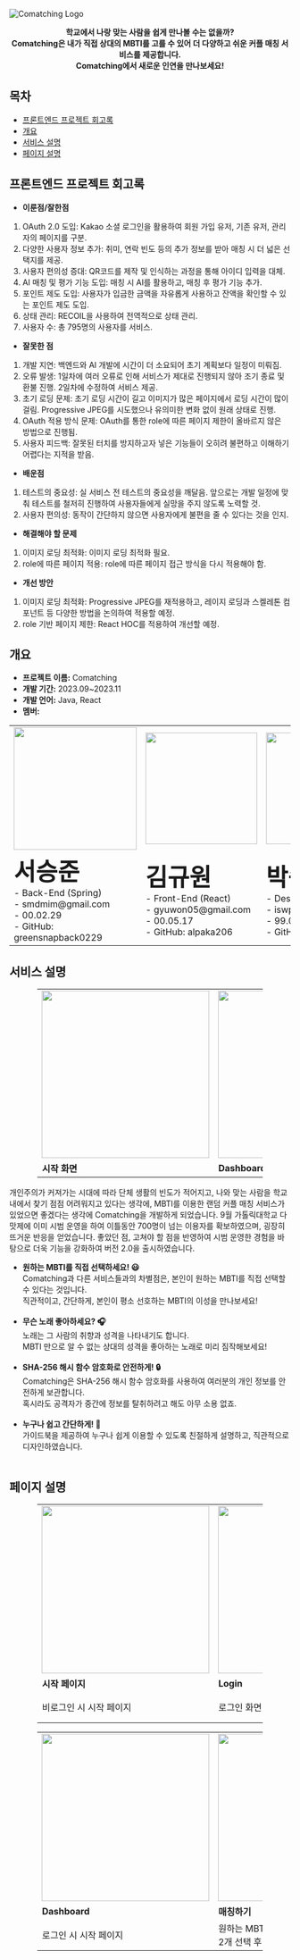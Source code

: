 ![Comatching Logo](https://i.imgur.com/8f9mrrI.png)

<p align="center">
  <strong>학교에서 나랑 맞는 사람을 쉽게 만나볼 수는 없을까?</strong><br>
  <strong>Comatching은 내가 직접 상대의 MBTI를 고를 수 있어 더 다양하고 쉬운 커플 매칭 서비스를 제공합니다.</strong><br>
  <strong>Comatching에서 새로운 인연을 만나보세요!</strong>
</p>

## 목차

- [프론트엔드 프로젝트 회고록](#프론트엔드-프로젝트-회고록)
- [개요](#개요)
- [서비스 설명](#서비스-설명)
- [페이지 설명](#페이지-설명)

## 프론트엔드 프로젝트 회고록

- **이룬점/잘한점**

1. OAuth 2.0 도입: Kakao 소셜 로그인을 활용하여 회원 가입 유저, 기존 유저, 관리자의 페이지를 구분.
2. 다양한 사용자 정보 추가: 취미, 연락 빈도 등의 추가 정보를 받아 매칭 시 더 넓은 선택지를 제공.
3. 사용자 편의성 증대: QR코드를 제작 및 인식하는 과정을 통해 아이디 입력을 대체.
4. AI 매칭 및 평가 기능 도입: 매칭 시 AI를 활용하고, 매칭 후 평가 기능 추가.
5. 포인트 제도 도입: 사용자가 입금한 금액을 자유롭게 사용하고 잔액을 확인할 수 있는 포인트 제도 도입.
6. 상태 관리: RECOIL을 사용하여 전역적으로 상태 관리.
7. 사용자 수: 총 795명의 사용자를 서비스.

- **잘못한 점**

1. 개발 지연: 백엔드와 AI 개발에 시간이 더 소요되어 초기 계획보다 일정이 미뤄짐.
2. 오류 발생: 1일차에 여러 오류로 인해 서비스가 제대로 진행되지 않아 조기 종료 및 환불 진행. 2일차에 수정하여 서비스 제공.
3. 초기 로딩 문제: 초기 로딩 시간이 길고 이미지가 많은 페이지에서 로딩 시간이 많이 걸림. Progressive JPEG를 시도했으나 유의미한 변화 없이 원래 상태로 진행.
4. OAuth 적용 방식 문제: OAuth를 통한 role에 따른 페이지 제한이 올바르지 않은 방법으로 진행됨.
5. 사용자 피드백: 잘못된 터치를 방지하고자 넣은 기능들이 오히려 불편하고 이해하기 어렵다는 지적을 받음.

- **배운점**

1. 테스트의 중요성: 실 서비스 전 테스트의 중요성을 깨달음. 앞으로는 개발 일정에 맞춰 테스트를 철저히 진행하여 사용자들에게 실망을 주지 않도록 노력할 것.
2. 사용자 편의성: 동작이 간단하지 않으면 사용자에게 불편을 줄 수 있다는 것을 인지.

- **해결해야 할 문제**

1. 이미지 로딩 최적화: 이미지 로딩 최적화 필요.
2. role에 따른 페이지 적용: role에 따른 페이지 접근 방식을 다시 적용해야 함.

- **개선 방안**

1. 이미지 로딩 최적화: Progressive JPEG를 재적용하고, 레이지 로딩과 스켈레톤 컴포넌트 등 다양한 방법을 논의하여 적용할 예정.
2. role 기반 페이지 제한: React HOC를 적용하여 개선할 예정.

## 개요

- **프로젝트 이름:** Comatching
- **개발 기간:** 2023.09~2023.11
- **개발 언어:** Java, React
- **멤버:**
<div align="center">
  <table>
    <colgroup>
      <col style="width: 25%;">
      <col style="width: 25%;">
      <col style="width: 25%;">
      <col style="width: 25%;">
    </colgroup>
    <tr>
      <td><img src="https://i.imgur.com/UORdypn.png" height="220" /></td>
      <td><img src="https://i.imgur.com/dqu7lFs.png" height="200" /></td>
      <td><img src="https://i.imgur.com/Iez91Tv.png" width="200" height="200" /></td>
      <td><img src="https://i.imgur.com/pYkotmQ.png" width="200" height="200" /></td>
    </tr>
    <tr>
      <td><strong><span style="font-size: 32pt;">서승준</span></strong><br> - Back-End (Spring)<br> - smdmim@gmail.com<br> - 00.02.29<br> - GitHub: greensnapback0229</td>
      <td><strong><span style="font-size: 32pt;">김규원</span></strong><br> - Front-End (React)<br> - gyuwon05@gmail.com<br> - 00.05.17<br> - GitHub: alpaka206</td>
      <td><strong><span style="font-size: 32pt;">박승원</span></strong><br> - Design (Figma/ CSS)<br> - iswpark99@gmail.com<br> - 99.04.22<br> - GitHub: winterizcoming</td>
      <td><strong><span style="font-size: 32pt;">박상준</span></strong><br> - Design (CSS)<br> - rodonight@gmail.com<br> - 00.03.05<br> - GitHub: Rodonight</td>
    </tr>
  </table>
</div>

## 서비스 설명

<div align="center">
  <table style="width: 80%;">
    <colgroup>
      <col style="width: 33.33%;">
      <col style="width: 33.33%;">
      <col style="width: 33.33%;">
    </colgroup>
    <tr>
      <td><img src="https://i.imgur.com/6YZ5U9X.png" height="300" /></td>
      <td><img src="https://i.imgur.com/DfJSD8G.png" height="300" /></td>
      <td><img src="https://i.imgur.com/Aq2e8T9.png" height="300" /></td>
    </tr>
    <tr>
      <td><strong>시작 화면</strong></td>
      <td><strong>Dashboard</strong></td>
      <td><strong>Result</strong></td>
    </tr>
  </table>
</div>

개인주의가 커져가는 시대에 따라 단체 생활의 빈도가 적어지고, 나와 맞는 사람을 학교 내에서 찾기 점점 어려워지고 있다는 생각에, MBTI를 이용한 랜덤 커플 매칭 서비스가 있었으면 좋겠다는 생각에 Comatching을 개발하게 되었습니다. 9월 가톨릭대학교 다맛제에 이미 시범 운영을 하여 이틀동안 700명이 넘는 이용자를 확보하였으며, 굉장히 뜨거운 반응을 얻었습니다. 좋았던 점, 고쳐야 할 점을 반영하여 시범 운영한 경험을 바탕으로 더욱 기능을 강화하여 버전 2.0을 출시하였습니다.

- **원하는 MBTI를 직접 선택하세요! 😃** <br>
  Comatching과 다른 서비스들과의 차별점은, 본인이 원하는 MBTI를 직접 선택할 수 있다는 것입니다. <br>직관적이고, 간단하게, 본인이 평소 선호하는 MBTI의 이성을 만나보세요! <br><br>
- **무슨 노래 좋아하세요? 🎧**<br>
  노래는 그 사람의 취향과 성격을 나타내기도 합니다. <br>MBTI 만으로 알 수 없는 상대의 성격을 좋아하는 노래로 미리 짐작해보세요! <br><br>
- **SHA-256 해시 함수 암호화로 안전하게! 🔒**<br>
  Comatching은 SHA-256 해시 함수 암호화를 사용하여 여러분의 개인 정보를 안전하게 보관합니다. <br>혹시라도 공격자가 중간에 정보를 탈취하려고 해도 아무 소용 없죠.<br><br>
- **누구나 쉽고 간단하게! 🤗**<br>
  가이드북을 제공하여 누구나 쉽게 이용할 수 있도록 친절하게 설명하고, 직관적으로 디자인하였습니다.<br><br>

## 페이지 설명

<div align="center">
  <table style="width: 80%;">
    <colgroup>
      <col style="width: 20%;">
      <col style="width: 20%;">
      <col style="width: 20%;">
      <col style="width: 20%;">
    </colgroup>
    <tr>
      <td><img src="https://i.imgur.com/6YZ5U9X.png" height="300" /></td>
      <td><img src="https://i.imgur.com/SfoKrRV.png" height="300" /></td>
      <td><img src="https://i.imgur.com/ldEaFWK.png" height="300" /></td>
      <td><img src="https://i.imgur.com/0FQ0qqU.png" height="300" /></td>
    </tr>
    <tr>
      <td><strong>시작 페이지</strong></td>
      <td><strong>Login</strong></td>
      <td><strong>Register</strong></td>
      <td><strong>Form</strong></td>
    </tr>
    <tr>
      <td>비로그인 시 시작 페이지</td>
      <td>로그인 화면</td>
      <td>개인정보 동의 후 로그인</td>
      <td>본인의 MBTI,<br> 좋아하는 노래 입력</td>
    </tr>
  </table>
</div>

<div align="center">
  <table style="width: 80%;">
    <colgroup>
      <col style="width: 20%;">
      <col style="width: 20%;">
      <col style="width: 20%;">
      <col style="width: 20%;">
    </colgroup>
    <tr>
      <td><img src="https://i.imgur.com/DfJSD8G.png" height="300" /></td>
      <td><img src="https://i.imgur.com/WsMvZwl.png" height="300" /></td>
      <td><img src="https://i.imgur.com/Aq2e8T9.png" height="300" /></td>
      <td><img src="https://i.imgur.com/4cd7NQ7.png" height="300" /></td>
    </tr>
    <tr>
      <td><strong>Dashboard</strong></td>
      <td><strong>매칭하기</strong></td>
      <td><strong>결과 창</strong></td>
      <td><strong>조회하기</strong></td>
    </tr>
    <tr>
      <td>로그인 시 시작 페이지</td>
      <td>원하는 MBTI <br> 2개 선택 후 매칭</td>
      <td>결과 확인</td>
      <td>본인이 뽑았던 내역 확인</td>
    </tr>
  </table>
</div>
